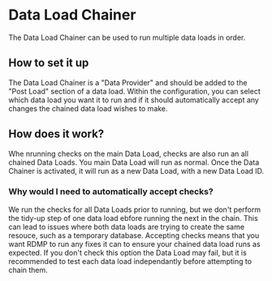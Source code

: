 # Data Load Chainer
The Data Load Chainer can be used to run multiple data loads in order.

## How to set it up
The Data Load Chainer is a "Data Provider" and should be added to the "Post Load" section of a data load.
Within the configuration, you can select which data load you want it to run and if it should automatically accept any changes the chained data load wishes to make.

## How does it work?
Whe nrunning checks on the main Data Load, checks are also run an all chained Data Loads.
You main Data Load will run as normal. Once the Data Chainer is activated, it will run as a new Data Load, with a new Data Load ID.

### Why would I need to automatically accept checks?
We run the checks for all Data Loads prior to running, but we don't perform the tidy-up step of one data load ebfore running the next in the chain.
This can lead to issues where both data loads are trying to create the same resouce, such as a temporary database.
Accepting checks means that you want RDMP to run any fixes it can to ensure your chained data load runs as expected.
If you don't check this option the Data Load may fail, but it is recommended to test each data load independantly before attempting to chain them.